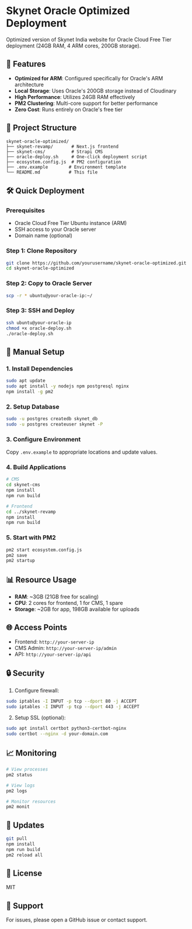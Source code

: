 # Skynet Oracle Optimized Deployment

Optimized version of Skynet India website for Oracle Cloud Free Tier deployment (24GB RAM, 4 ARM cores, 200GB storage).

## 🚀 Features

- **Optimized for ARM**: Configured specifically for Oracle's ARM architecture
- **Local Storage**: Uses Oracle's 200GB storage instead of Cloudinary
- **High Performance**: Utilizes 24GB RAM effectively
- **PM2 Clustering**: Multi-core support for better performance
- **Zero Cost**: Runs entirely on Oracle's free tier

## 📁 Project Structure

```
skynet-oracle-optimized/
├── skynet-revamp/       # Next.js frontend
├── skynet-cms/          # Strapi CMS
├── oracle-deploy.sh     # One-click deployment script
├── ecosystem.config.js  # PM2 configuration
├── .env.example        # Environment template
└── README.md           # This file
```

## 🛠️ Quick Deployment

### Prerequisites

- Oracle Cloud Free Tier Ubuntu instance (ARM)
- SSH access to your Oracle server
- Domain name (optional)

### Step 1: Clone Repository

```bash
git clone https://github.com/yourusername/skynet-oracle-optimized.git
cd skynet-oracle-optimized
```

### Step 2: Copy to Oracle Server

```bash
scp -r * ubuntu@your-oracle-ip:~/
```

### Step 3: SSH and Deploy

```bash
ssh ubuntu@your-oracle-ip
chmod +x oracle-deploy.sh
./oracle-deploy.sh
```

## 🔧 Manual Setup

### 1. Install Dependencies

```bash
sudo apt update
sudo apt install -y nodejs npm postgresql nginx
npm install -g pm2
```

### 2. Setup Database

```bash
sudo -u postgres createdb skynet_db
sudo -u postgres createuser skynet -P
```

### 3. Configure Environment

Copy `.env.example` to appropriate locations and update values.

### 4. Build Applications

```bash
# CMS
cd skynet-cms
npm install
npm run build

# Frontend
cd ../skynet-revamp
npm install
npm run build
```

### 5. Start with PM2

```bash
pm2 start ecosystem.config.js
pm2 save
pm2 startup
```

## 📊 Resource Usage

- **RAM**: ~3GB (21GB free for scaling)
- **CPU**: 2 cores for frontend, 1 for CMS, 1 spare
- **Storage**: ~2GB for app, 198GB available for uploads

## 🌐 Access Points

- Frontend: `http://your-server-ip`
- CMS Admin: `http://your-server-ip/admin`
- API: `http://your-server-ip/api`

## 🔒 Security

1. Configure firewall:
```bash
sudo iptables -I INPUT -p tcp --dport 80 -j ACCEPT
sudo iptables -I INPUT -p tcp --dport 443 -j ACCEPT
```

2. Setup SSL (optional):
```bash
sudo apt install certbot python3-certbot-nginx
sudo certbot --nginx -d your-domain.com
```

## 📈 Monitoring

```bash
# View processes
pm2 status

# View logs
pm2 logs

# Monitor resources
pm2 monit
```

## 🔄 Updates

```bash
git pull
npm install
npm run build
pm2 reload all
```

## 📝 License

MIT

## 🤝 Support

For issues, please open a GitHub issue or contact support.